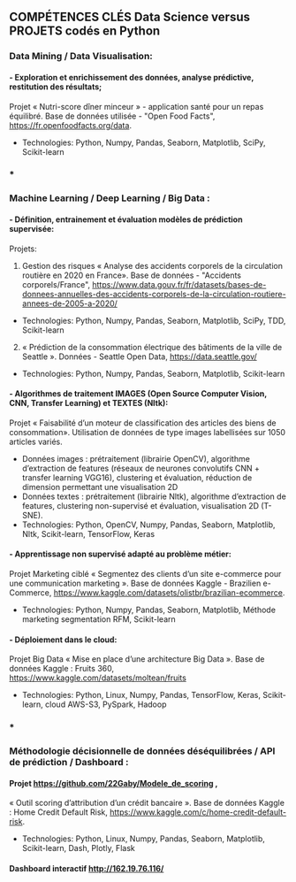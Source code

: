 ## COMPÉTENCES CLÉS Data Science versus PROJETS codés en Python

### Data Mining / Data Visualisation:

#### - Exploration et enrichissement des données, analyse prédictive, restitution des résultats;
Projet « Nutri-score dîner minceur » - application santé pour un repas équilibré. Base de données utilisée - "Open Food Facts", https://fr.openfoodfacts.org/data.  
- Technologies: Python, Numpy, Pandas, Seaborn, Matplotlib, SciPy, Scikit-learn

###   *
### Machine Learning / Deep Learning / Big Data :

#### - Définition, entrainement et évaluation modèles de prédiction supervisée: 
Projets:
1. Gestion des risques « Analyse des accidents corporels de la circulation routière en 2020 en France». Base de données - "Accidents corporels/France", https://www.data.gouv.fr/fr/datasets/bases-de-donnees-annuelles-des-accidents-corporels-de-la-circulation-routiere-annees-de-2005-a-2020/
- Technologies: Python, Numpy, Pandas, Seaborn, Matplotlib, SciPy, TDD, Scikit-learn
2. « Prédiction de la consommation électrique des bâtiments de la ville de Seattle ». Données - Seattle Open Data, https://data.seattle.gov/
- Technologies: Python, Numpy, Pandas, Seaborn, Matplotlib, Scikit-learn

#### - Algorithmes de traitement IMAGES (Open Source Computer Vision, CNN, Transfer Learning) et TEXTES (Nltk): 
Projet « Faisabilité d’un moteur de classification des articles des biens de consommation». Utilisation de données de type images labellisées sur 1050 articles variés.
- Données images : prétraitement (librairie OpenCV), algorithme d’extraction de features (réseaux de neurones convolutifs CNN + transfer learning VGG16), clustering et évaluation, réduction de dimension permettant une visualisation 2D 
- Données textes : prétraitement (librairie Nltk), algorithme d’extraction de features, clustering non-supervisé et évaluation, visualisation 2D (T-SNE). 
- Technologies: Python, OpenCV, Numpy, Pandas, Seaborn, Matplotlib, Nltk, Scikit-learn, TensorFlow, Keras


#### - Apprentissage non supervisé adapté au problème métier: 
Projet Marketing ciblé « Segmentez des clients d’un site e-commerce pour une communication marketing ». Base de données Kaggle - Brazilien e-Commerce, https://www.kaggle.com/datasets/olistbr/brazilian-ecommerce.
- Technologies: Python, Numpy, Pandas, Seaborn, Matplotlib, Méthode marketing segmentation RFM, Scikit-learn



#### - Déploiement dans le cloud: 
Projet Big Data « Mise en place d’une architecture Big Data ». Base de données Kaggle : Fruits 360, https://www.kaggle.com/datasets/moltean/fruits
- Technologies: Python, Linux, Numpy, Pandas, TensorFlow, Keras, Scikit-learn, cloud AWS-S3, PySpark, Hadoop
###     *
### 
### Méthodologie décisionnelle de données déséquilibrées / API de prédiction / Dashboard : 
#### Projet https://github.com/22Gaby/Modele_de_scoring , 
« Outil scoring d’attribution d’un crédit bancaire ». Base de données Kaggle : Home Credit Default Risk, https://www.kaggle.com/c/home-credit-default-risk.
- Technologies: Python, Linux, Numpy, Pandas, Seaborn, Matplotlib, Scikit-learn, Dash, Plotly, Flask
#### Dashboard interactif **http://162.19.76.116/**


